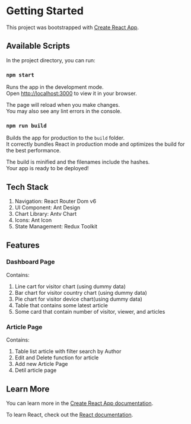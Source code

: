 # Getting Started

This project was bootstrapped with [Create React App](https://github.com/facebook/create-react-app).

## Available Scripts

In the project directory, you can run:

### `npm start`

Runs the app in the development mode.\
Open [http://localhost:3000](http://localhost:3000) to view it in your browser.

The page will reload when you make changes.\
You may also see any lint errors in the console.

### `npm run build`

Builds the app for production to the `build` folder.\
It correctly bundles React in production mode and optimizes the build for the best performance.

The build is minified and the filenames include the hashes.\
Your app is ready to be deployed!

## Tech Stack

1. Navigation: React Router Dom v6
2. UI Component: Ant Design
3. Chart Library: Antv Chart
4. Icons: Ant Icon
5. State Management: Redux Toolkit

## Features

### Dashboard Page

Contains:

1. Line cart for visitor chart (using dummy data)
2. Bar chart for visitor country chart (using dummy data)
3. Pie chart for visitor device chart(using dummy data)
4. Table that contains some latest article
5. Some card that contain number of visitor, viewer, and articles

### Article Page

Contains:

1. Table list article with filter search by Author
2. Edit and Delete function for article
3. Add new Article Page
4. Detil article page

## Learn More

You can learn more in the [Create React App documentation](https://facebook.github.io/create-react-app/docs/getting-started).

To learn React, check out the [React documentation](https://reactjs.org/).
